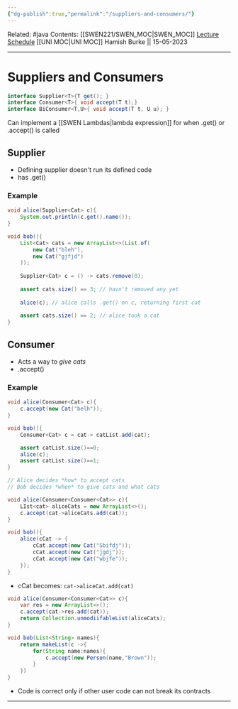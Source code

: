 ```yaml
---
{"dg-publish":true,"permalink":"/suppliers-and-consumers/"}
---
```


Related: #java 
Contents: [[SWEN221/SWEN_MOC\|SWEN_MOC]]
[Lecture Schedule](https://ecs.wgtn.ac.nz/Courses/SWEN221_2023T1/LectureSchedule)
[[UNI MOC\|UNI MOC]]
Hamish Burke || 15-05-2023
***

# Suppliers and Consumers

```java
interface Supplier<T>{T get(); }
interface Consumer<T>{ void accept(T t);}
interface BiConsumer<T,U>{ void accept(T t, U u); }
```

Can implement a [[SWEN Lambdas\|lambda expression]] for when .get() or .accept() is called

## Supplier

- Defining supplier doesn't run its defined code
- has .get()

### Example

```java
void alice(Supplier<Cat> c){
	System.out.println(c.get().name());
}

void bob(){
	List<Cat> cats = new ArrayList<>(List.of(
		new Cat("bleh"),
		new Cat("gjfjd")
	));
	
	Supplier<Cat> c = () -> cats.remove(0);
	
	assert cats.size() == 3; // havn't removed any yet
	
	alice(c); // alice calls .get() on c, returning first cat
	
	assert cats.size() == 2; // alice took a cat
}
```

## Consumer

- Acts a way to *give cats*
- .accept()

### Example

```java
void alice(Consumer<Cat> c){
	c.accept(new Cat("belh"));
}

void bob(){
	Consumer<Cat> c = cat-> catList.add(cat);

	assert catList.size()==0;
	alice(c);
	assert catList.size()==1;
}
```

```java
// Alice decides *how* to accept cats
// Bob decides *when* to give cats and what cats

void alice(Consumer<Consumer<Cat>> c){
	LIst<cat> aliceCats = new ArrayList<>();
	c.accept(cat->aliceCats.add(cat));
}

void bob(){
	alice(cCat -> {
		cCat.accept(new Cat("Sbifdj"));
		cCat.accept(new Cat("jgdj"));
		cCat.accept(new Cat("wbjfe"));
	});
}
```

- cCat becomes: `cat->aliceCat.add(cat)`

```java
void alice(Consumer<Consumer<Cat>> c){
	var res = new ArrayList<>();
	c.accept(cat->res.add(cat));
	return Collection.unmodiifableList(aliceCats);
}

void bob(List<String> names){
	return makeList(c ->{
		for(String name:names){
			c.accept(new Person(name,"Brown"));
		}
	})
}
```

- Code is correct only if other user code can not break its contracts


***

